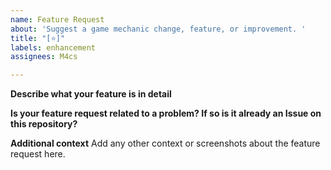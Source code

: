 ```yaml
---
name: Feature Request
about: 'Suggest a game mechanic change, feature, or improvement. '
title: "[⭐️]"
labels: enhancement
assignees: M4cs

---
```


**Describe what your feature is in detail**

**Is your feature request related to a problem? If so is it already an Issue on this repository?**


**Additional context**
Add any other context or screenshots about the feature request here.
